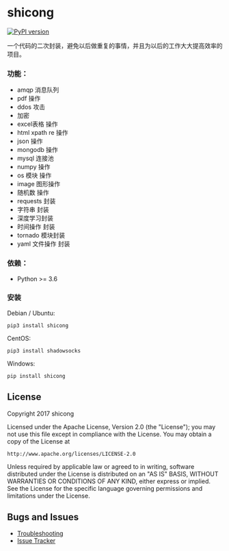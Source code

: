 shicong
===========

[![PyPI version]][PyPI]

一个代码的二次封装，避免以后做重复的事情，并且为以后的工作大大提高效率的项目。

### 功能：
- amqp 消息队列
- pdf 操作
- ddos 攻击
- 加密
- excel表格 操作
- html xpath re 操作
- json 操作
- mongodb 操作
- mysql 连接池
- numpy 操作
- os 模块 操作
- image 图形操作
- 随机数 操作
- requests 封装
- 字符串 封装
- 深度学习封装
- 时间操作 封装
- tornado 模块封装
- yaml 文件操作 封装

### 依赖：
- Python >= 3.6

### 安装

Debian / Ubuntu:

    pip3 install shicong

CentOS:

    pip3 install shadowsocks

Windows:

    pip install shicong


License
-------

Copyright 2017 shicong

Licensed under the Apache License, Version 2.0 (the "License"); you may
not use this file except in compliance with the License. You may obtain
a copy of the License at

    http://www.apache.org/licenses/LICENSE-2.0

Unless required by applicable law or agreed to in writing, software
distributed under the License is distributed on an "AS IS" BASIS, WITHOUT
WARRANTIES OR CONDITIONS OF ANY KIND, either express or implied. See the
License for the specific language governing permissions and limitations
under the License.

Bugs and Issues
----------------

* [Troubleshooting]
* [Issue Tracker]

[PyPI]:              https://pypi.python.org/pypi/shicong
[PyPI version]:      https://github.com/shi-cong/shicong/blob/master/docs/coollogo_com-325101401.png
[Issue Tracker]:     https://github.com/shi-cong/shicong/issues?state=open
[Troubleshooting]:   https://github.com/shi-cong/shicong/wiki/Troubleshooting